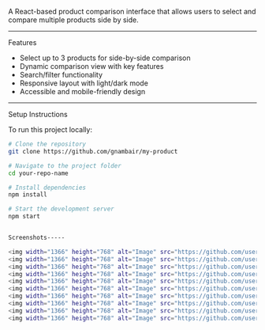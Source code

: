 A React-based product comparison interface that allows users to select and compare multiple products side by side.

---

 Features

- Select up to 3 products for side-by-side comparison
- Dynamic comparison view with key features
- Search/filter functionality
- Responsive layout with light/dark mode
- Accessible and mobile-friendly design

---

 Setup Instructions

To run this project locally:

```bash
# Clone the repository
git clone https://github.com/gnambair/my-product

# Navigate to the project folder
cd your-repo-name

# Install dependencies
npm install

# Start the development server
npm start


Screenshots-----

<img width="1366" height="768" alt="Image" src="https://github.com/user-attachments/assets/2110cc96-a981-4c90-b435-4dab41c6c09e" />
<img width="1366" height="768" alt="Image" src="https://github.com/user-attachments/assets/f6ae9d7f-ed61-44a4-8db0-e6fdf1d7497a" />
<img width="1366" height="768" alt="Image" src="https://github.com/user-attachments/assets/dc30a134-3b8d-4012-868f-a4103efb34d5" />
<img width="1366" height="768" alt="Image" src="https://github.com/user-attachments/assets/418f78a8-40b9-45dc-bddf-a64b451ca487" />
<img width="1366" height="768" alt="Image" src="https://github.com/user-attachments/assets/8bbe0c87-0d35-4236-8239-8f9b2d3749c8" />
<img width="1366" height="768" alt="Image" src="https://github.com/user-attachments/assets/7db2c45f-073b-40be-918d-7043541c9742" />
<img width="1366" height="768" alt="Image" src="https://github.com/user-attachments/assets/853b1af5-0339-450a-8502-4874d3f8e049" />
<img width="1366" height="768" alt="Image" src="https://github.com/user-attachments/assets/062e7854-3be0-4213-b914-6cf14c900e1d" />
<img width="1366" height="768" alt="Image" src="https://github.com/user-attachments/assets/3cc87f71-81e3-4e59-929a-0ea358e2a5dc" />
<img width="1366" height="768" alt="Image" src="https://github.com/user-attachments/assets/6a642c4d-109d-44dc-95e7-bc22a32c1a8a" />
